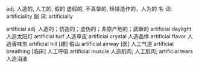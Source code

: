 adj. 人造的, 人工的, 假的
虚假的, 不真挚的, 矫揉造作的，人为的
名 词: artificiality
副 词: artificially

artificial adj. 人造的；仿造的；虚伪的；非原产地的；武断的
artificial daylight 人造太阳灯
artificial turf 人造草皮
artificial crystal 人造晶体
artificial flavor 人造香味剂
artificial hill [建] 假山
artificial airway [医] 人工气道
artificial breathing [临床] 人工呼吸
artificial muscle 人造肌肉; 人工肌肉;
artificial tears 人造泪液